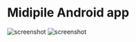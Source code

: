 # Midipile Android app

![screenshot](https://lh6.ggpht.com/xGQB7-reU7Rgn9kCIDoCWmBjOvGFKZemFted1IwwT4_rSBg6e2PJ2B78qMK7uKHKrj4=h900)
![screenshot](https://lh6.ggpht.com/xGQB7-reU7Rgn9kCIDoCWmBjOvGFKZemFted1IwwT4_rSBg6e2PJ2B78qMK7uKHKrj4=h900)
